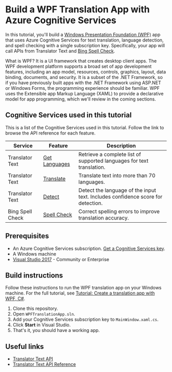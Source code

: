 # Build a WPF Translation App with Azure Cognitive Services

In this tutorial, you'll build a [Windows Presentation Foundation (WPF)](https://docs.microsoft.com/visualstudio/designers/getting-started-with-wpf?view=vs-2017) app that uses Azure Cognitive Services for text translation, language detection, and spell checking with a single subscription key. Specifically, your app will call APIs from Translator Text and [Bing Spell Check](https://azure.microsoft.com/services/cognitive-services/spell-check/).

What is WPF? It is a UI framework that creates desktop client apps. The WPF development platform supports a broad set of app development features, including an app model, resources, controls, graphics, layout, data binding, documents, and security. It is a subset of the .NET Framework, so if you have previously built apps with the .NET Framework using ASP.NET or Windows Forms, the programming experience should be familiar. WPF uses the Extensible app Markup Language (XAML) to provide a declarative model for app programming, which we'll review in the coming sections.

## Cognitive Services used in this tutorial

This is a list of the Cognitive Services used in this tutorial. Follow the link to browse the API reference for each feature.

| Service | Feature | Description |
|---------|---------|-------------|
| Translator Text | [Get Languages](https://docs.microsoft.com/azure/cognitive-services/translator/reference/v3-0-languages) | Retrieve a complete list of supported languages for text translation. |
| Translator Text | [Translate](https://docs.microsoft.com/azure/cognitive-services/translator/reference/v3-0-translate) | Translate text into more than 70 languages. |
| Translator Text | [Detect](https://docs.microsoft.com/azure/cognitive-services/translator/reference/v3-0-detect) | Detect the language of the input text. Includes confidence score for detection. |
| Bing Spell Check | [Spell Check](https://docs.microsoft.com/rest/api/cognitiveservices/bing-spell-check-api-v7-reference) | Correct spelling errors to improve translation accuracy. |

## Prerequisites

* An Azure Cognitive Services subscription. [Get a Cognitive Services key](https://docs.microsoft.com/azure/cognitive-services/cognitive-services-apis-create-account#multi-service-subscription).
* A Windows machine
* [Visual Studio 2017](https://www.visualstudio.com/downloads/) - Community or Enterprise

## Build instructions

Follow these instructions to run the WPF translation app on your Windows machine. For the full tutorial, see [Tutorial: Create a translation app with WPF, C#](https://docs.microsoft.com/azure/cognitive-services/translator/tutorial-wpf-translation-csharp).

1. Clone this repository.
2. Open `WPFTranslationApp.sln`.
3. Add your Cognitive Services subscription key to `MainWindow.xaml.cs`.
4. Click **Start** in Visual Studio.
5. That's it, you should have a working app.

## Useful links

* [Translator Text API](https://docs.microsoft.com/azure/cognitive-services/translator/translator-info-overview)
* [Translator Text API Reference](https://docs.microsoft.com/azure/cognitive-services/translator/reference/v3-0-reference)
